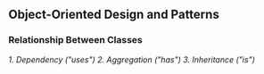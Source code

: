 

## Object-Oriented Design and Patterns

### Relationship Between Classes
*1. Dependency ("uses")*
*2. Aggregation ("has")*
*3. Inheritance ("is")*